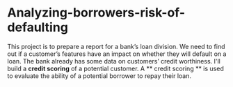 # Analyzing-borrowers-risk-of-defaulting
This project is to prepare a report for a bank’s loan division. 
We need to find out if a customer’s features have an impact on whether they will default on a loan. 
The bank already has some data on customers’ credit worthiness.
I'll build a **credit scoring** of a potential customer. A ** credit scoring ** is used to evaluate the ability of a potential borrower to repay their loan.
